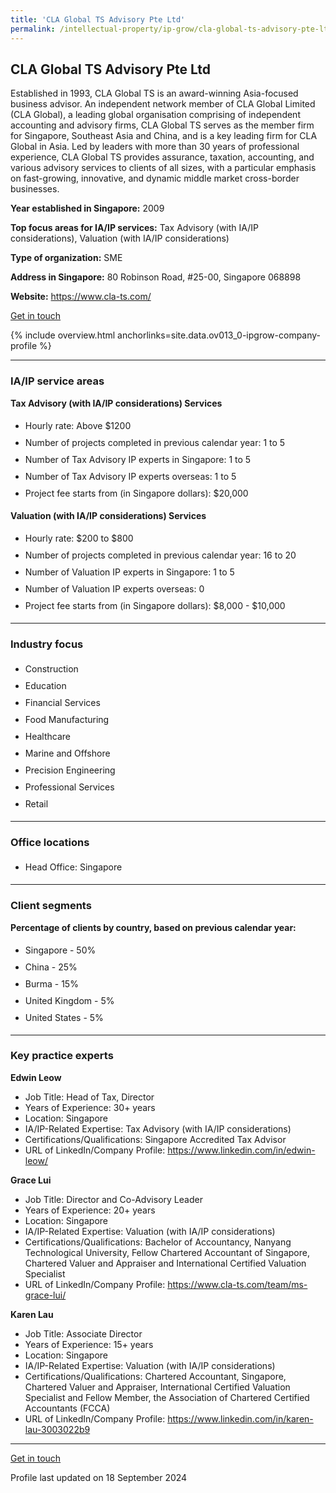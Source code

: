 ```yaml
---
title: 'CLA Global TS Advisory Pte Ltd'
permalink: /intellectual-property/ip-grow/cla-global-ts-advisory-pte-ltd/
---
```


## CLA Global TS Advisory Pte Ltd

Established in 1993, CLA Global TS is an award-winning Asia-focused business advisor. An independent network member of CLA Global Limited (CLA Global), a leading global organisation comprising of independent accounting and advisory firms, CLA Global TS serves as the member firm for Singapore, Southeast Asia and China, and is a key leading firm for CLA Global in Asia. Led by leaders with more than 30 years of professional experience, CLA Global TS provides assurance, taxation, accounting, and various advisory services to clients of all sizes, with a particular emphasis on fast-growing, innovative, and dynamic middle market cross-border businesses.

<b>Year established in Singapore:</b> 2009

<b>Top focus areas for IA/IP services:</b> Tax Advisory (with IA/IP considerations), Valuation (with IA/IP considerations)

<b>Type of organization:</b> SME

<b>Address in Singapore:</b> 80 Robinson Road, #25-00, Singapore 068898


<b>Website:</b> <a href='https://www.cla-ts.com/'>https://www.cla-ts.com/</a>

<a class='btn' href='https://form.gov.sg/66de4f32e0c3bdf121b98ceb' target='_blank' rel='noopener'>Get in touch</a>

{% include overview.html anchorlinks=site.data.ov013_0-ipgrow-company-profile %}

---
<a name='ip-related-service-areas'></a>
### IA/IP service areas

**Tax Advisory (with IA/IP considerations) Services**

<ul>
<li style='line-height: 27px; margin: 0px 0px !important'>Hourly rate:  Above $1200</li>
<li style='line-height: 27px; margin: 0px 0px !important'>Number of projects completed in previous calendar year: 1 to 5</li>
<li style='line-height: 27px; margin: 0px 0px !important'>Number of Tax Advisory IP experts in Singapore: 1 to 5 </li>
<li style='line-height: 27px; margin: 0px 0px !important'>Number of Tax Advisory IP experts overseas: 1 to 5 </li>
<li style='line-height: 27px; margin: 0px 0px !important'>Project fee starts from (in Singapore dollars):  $20,000</li>
</ul>

**Valuation (with IA/IP considerations) Services**

<ul>
<li style='line-height: 27px; margin: 0px 0px !important'>Hourly rate:  $200 to $800</li>
<li style='line-height: 27px; margin: 0px 0px !important'>Number of projects completed in previous calendar year: 16 to 20</li>
<li style='line-height: 27px; margin: 0px 0px !important'>Number of Valuation IP experts in Singapore: 1 to 5</li>
<li style='line-height: 27px; margin: 0px 0px !important'>Number of Valuation IP experts overseas: 0</li>
<li style='line-height: 27px; margin: 0px 0px !important'>Project fee starts from (in Singapore dollars):  $8,000 - $10,000</li>
</ul>

---
<a name='industry-focus'></a>
### Industry focus

<ul><li style='line-height: 27px; margin: 0px 0px !important'> Construction</li><li style='line-height: 27px; margin: 0px 0px !important'>Education</li><li style='line-height: 27px; margin: 0px 0px !important'>Financial Services</li><li style='line-height: 27px; margin: 0px 0px !important'>Food Manufacturing</li><li style='line-height: 27px; margin: 0px 0px !important'>Healthcare</li><li style='line-height: 27px; margin: 0px 0px !important'>Marine and Offshore</li><li style='line-height: 27px; margin: 0px 0px !important'>Precision Engineering</li><li style='line-height: 27px; margin: 0px 0px !important'>Professional Services</li><li style='line-height: 27px; margin: 0px 0px !important'>Retail</li></ul>

---
<a name='office-locations'></a>
### Office locations

<ul><li style='line-height: 27px; margin: 0px 0px !important'> Head Office: Singapore</li></ul>

---
<a name='client-segments'></a>
### Client segments

**Percentage of clients by country, based on previous calendar year:**

<ul><li style='line-height: 27px; margin: 0px 0px !important'> Singapore - 50%</li><li style='line-height: 27px; margin: 0px 0px !important'>China - 25%</li><li style='line-height: 27px; margin: 0px 0px !important'>Burma - 15%</li><li style='line-height: 27px; margin: 0px 0px !important'>United Kingdom - 5%</li><li style='line-height: 27px; margin: 0px 0px !important'>United States - 5%</li></ul>

---
<a name='key-practice-experts'></a>
### Key practice experts

**Edwin Leow**

- Job Title: Head of Tax, Director
- Years of Experience: 30+ years
- Location: Singapore
- IA/IP-Related Expertise: Tax Advisory (with IA/IP considerations)
- Certifications/Qualifications: Singapore Accredited Tax Advisor
- URL of LinkedIn/Company Profile: <a href="https:// www.linkedin.com/in/edwin-leow/" target="_blank" rel="noopener">https://www.linkedin.com/in/edwin-leow/</a>


**Grace Lui**

- Job Title: Director and Co-Advisory Leader
- Years of Experience: 20+ years
- Location: Singapore
- IA/IP-Related Expertise: Valuation (with IA/IP considerations)
- Certifications/Qualifications: Bachelor of Accountancy, Nanyang Technological University, Fellow Chartered Accountant of Singapore, Chartered Valuer and Appraiser and International Certified Valuation Specialist
- URL of LinkedIn/Company Profile: <a href="https://www.cla-ts.com/team/ms-grace-lui/" target="_blank" rel="noopener">https://www.cla-ts.com/team/ms-grace-lui/</a>

**Karen Lau**

- Job Title: Associate Director
- Years of Experience: 15+ years
- Location: Singapore
- IA/IP-Related Expertise: Valuation (with IA/IP considerations)
- Certifications/Qualifications: Chartered Accountant, Singapore, Chartered Valuer and Appraiser, International Certified Valuation Specialist and Fellow Member, the Association of Chartered Certified Accountants (FCCA)
- URL of LinkedIn/Company Profile: <a href="https://www.linkedin.com/in/karen-lau-3003022b9" target="_blank" rel="noopener">https://www.linkedin.com/in/karen-lau-3003022b9</a>


---
<p>
<a class='btn' href='https://form.gov.sg/66de4f32e0c3bdf121b98ceb' target='_blank' rel='noopener'>Get in touch</a>
</p>
Profile last updated on 18 September 2024
